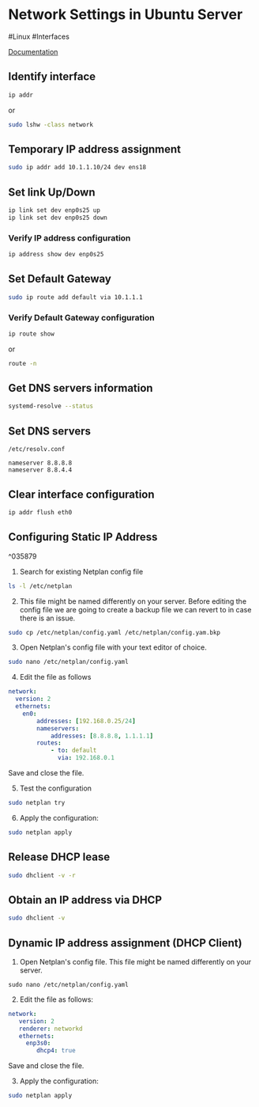# Network Settings in Ubuntu Server
#Linux #Interfaces

[Documentation](https://ubuntu.com/server/docs/network-configuration)

## Identify interface
```bash
ip addr
```

or
```bash
sudo lshw -class network
```

## Temporary IP address assignment
```bash
sudo ip addr add 10.1.1.10/24 dev ens18 
```

## Set link Up/Down
```bash
ip link set dev enp0s25 up
ip link set dev enp0s25 down
```

### Verify IP address configuration
```bash
ip address show dev enp0s25
```

## Set Default Gateway
```bash
sudo ip route add default via 10.1.1.1
```

### Verify Default Gateway configuration
```bash
ip route show
```
or
```bash
route -n
```

## Get DNS servers information
```bash
systemd-resolve --status
```

## Set DNS servers
`/etc/resolv.conf`
```
nameserver 8.8.8.8
nameserver 8.8.4.4
```

## Clear interface configuration
```bash
ip addr flush eth0
```


## Configuring Static IP Address

^035879

1. Search for existing Netplan config file
```bash
ls -l /etc/netplan
```

2. This file might be named differently on your server. Before editing the config file we are going to create a backup file we can revert to in case there is an issue.
```bash
sudo cp /etc/netplan/config.yaml /etc/netplan/config.yam.bkp
```

3. Open Netplan's config file with your text editor of choice. 
```bash
sudo nano /etc/netplan/config.yaml
```

4. Edit the file as follows
```yaml
network:
  version: 2
  ethernets:
    en0:
	    addresses: [192.168.0.25/24]
	    nameservers:
	        addresses: [8.8.8.8, 1.1.1.1]
		routes:
			- to: default
			  via: 192.168.0.1
```
Save and close the file.

5. Test the configuration
```bash
sudo netplan try
```

6. Apply the configuration:
```bash
sudo netplan apply
```

## Release DHCP lease
```bash
sudo dhclient -v -r
```

## Obtain an IP address via DHCP
```bash
sudo dhclient -v
```

## Dynamic IP address assignment (DHCP Client)

1. Open Netplan's config file. This file might be named differently on your server.
```
sudo nano /etc/netplan/config.yaml
```

2. Edit the file as follows:
```yaml
network:
   version: 2
   renderer: networkd
   ethernets:
     enp3s0:
        dhcp4: true
```
Save and close the file.

3. Apply the configuration:
```bash
sudo netplan apply
```



